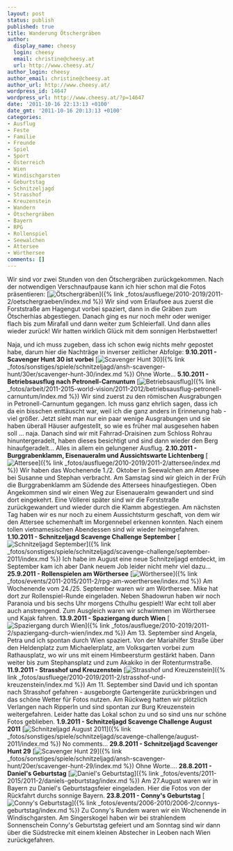 ```yaml
---
layout: post
status: publish
published: true
title: Wanderung Ötschergräben
author:
  display_name: cheesy
  login: cheesy
  email: christine@cheesy.at
  url: http://www.cheesy.at/
author_login: cheesy
author_email: christine@cheesy.at
author_url: http://www.cheesy.at/
wordpress_id: 14647
wordpress_url: http://www.cheesy.at/?p=14647
date: '2011-10-16 22:13:13 +0100'
date_gmt: '2011-10-16 20:13:13 +0100'
categories:
- Ausflug
- Feste
- Familie
- Freunde
- Spiel
- Sport
- Österreich
- Wien
- Windischgarsten
- Geburtstag
- Schnitzeljagd
- Strasshof
- Kreuzenstein
- Wandern
- Ötschergräben
- Bayern
- RPG
- Rollenspiel
- Seewalchen
- Attersee
- Wörthersee
comments: []
---
```

Wir sind vor zwei Stunden von den Ötschergräben zurückgekommen. Nach der notwendigen Verschnaufpause kann ich hier schon mal die Fotos präsentieren:
[![](http://www.cheesy.at/wp-content/uploads/thumbnail15.jpg "Ötschergräben")]({% link _fotos/ausfluege/2010-2019/2011-2/oetschergraeben/index.md %})
Wir sind vom Erlaufsee aus zuerst die Forststraße am Hagengut vorbei spaziert, dann in die Gräben zum Ötscherhias abgestiegen. Danach ging es nur noch mehr oder weniger flach bis zum Mirafall und dann weiter zum Schleierfall. Und dann alles wieder zurück! Wir hatten wirklich Glück mit dem sonnigen Herbstwetter!
<!--more-->
Naja, und ich muss zugeben, dass ich schon ewig nichts mehr gepostet habe, darum hier die Nachträge in inverser zeitlicher Abfolge:
**9.10.2011 - Scavenger Hunt 30 ist vorbei**
[![](http://www.cheesy.at/wp-content/uploads/thumbnail25.jpg "Scavenger Hunt 30")]({% link _fotos/sonstiges/spiele/schnitzeljagd/ansh-scavenger-hunt/30er/scavenger-hunt-30/index.md %})
Ohne Worte...
**5.10.2011 - Betriebsausflug nach Petronell-Carnuntum**
[![](http://www.cheesy.at/wp-content/uploads/thumbnail16.jpg "Betriebsausflug")]({% link _fotos/arbeit/2011-2015-world-vision/2011-2012/betriebsausflug-petronell-carnuntum/index.md %})
Wir sind zuerst zu den römischen Ausgrabungen in Petronell-Carnuntum gegangen. Ich muss ganz ehrlich sagen, dass ich da ein bisschen enttäuscht war, weil ich die ganz anders in Erinnerung hab - viel größer. Jetzt sieht man nur ein paar wenige Ausgrabungen und sie haben überall Häuser aufgestellt, so wie es früher mal ausgesehen haben soll ... naja. Danach sind wir mit Fahrrad-Draisinen zum Schloss Rohrau hinuntergeradelt, haben dieses besichtigt und sind dann wieder den Berg hinaufgeradelt... Alles in allem ein gelungener Ausflug.
**2.10.2011 - Burggrabenklamm, Eisenaueralm und Aussichtswarte Lichtenberg**
[![](http://www.cheesy.at/wp-content/uploads/thumbnail17.jpg "Attersee")]({% link _fotos/ausfluege/2010-2019/2011-2/attersee/index.md %})
Wir haben das Wochenende 1./2. Oktober in Seewalchen am Attersee bei Susanne und Stephan verbracht. Am Samstag sind wir gleich in der Früh die Burggrabenklamm am Südende des Attersees hinaufgestiegen. Oben Angekommen sind wir einen Weg zur Eisenaueralm gewandert und sind dort eingekehrt. Eine Völlerei später sind wir die Forststraße zurückgewandert und wieder durch die Klamm abgestiegen.
Am nächsten Tag haben wir es nur noch zu einem Aussichtsturm geschaft, von dem wir den Attersee schemenhaft im Morgennebel erkennen konnten. Nach einem tollen vietnamesischen Abendessen sind wir wieder heimgefahren.
**1.10.2011 - Schnitzeljagd Scavenge Challenge September**
[![](http://www.cheesy.at/wp-content/uploads/thumbnail18.jpg "Schnitzeljagd September")]({% link _fotos/sonstiges/spiele/schnitzeljagd/scavenge-challenge/september-2011/index.md %})
Ich habe im August eine neue Schnitzeljagd entdeckt, im September kam ich aber Dank neuem Job leider nicht mehr viel dazu...
**25.9.2011 - Rollenspielen am Wörthersee**
[![](http://www.cheesy.at/wp-content/uploads/thumbnail19.jpg "Wörthersee")]({% link _fotos/events/2011-2015/2011-2/rpg-am-woerthersee/index.md %})
Am Wochenende vom 24./25. September waren wir am Wörthersee. Mike hat dort zur Rollenspiel-Runde eingeladen. Neben Shadowrun haben wir noch Paranoia und bis sechs Uhr morgens Cthulhu gespielt! War echt toll aber auch anstrengend. Zum Ausgleich waren wir schwimmen im Wörthersee und Kajak fahren.
**13.9.2011 - Spaziergang durch Wien**
[![](http://www.cheesy.at/wp-content/uploads/thumbnail20.jpg "Spaziergang durch Wien")]({% link _fotos/ausfluege/2010-2019/2011-2/spaziergang-durch-wien/index.md %})
Am 13. September sind Angela, Petra und ich spontan durch Wien spaziert. Von der Mariahilfer Straße über den Heldenplatz zum Michaelerplatz, am Volksgarten vorbei zum Rathausplatz, wo wir uns mit einem Himbeersturm gestärkt haben. Dann weiter bis zum Stephansplatz und zum Akakiko in der Rotenturmstraße.
**11.9.2011 - Strasshof und Kreuzenstein**
[![](http://www.cheesy.at/wp-content/uploads/thumbnail21.jpg "Strasshof und Kreuzenstein")]({% link _fotos/ausfluege/2010-2019/2011-2/strasshof-und-kreuzenstein/index.md %})
Am 11. September sind David und ich spontan nach Strasshof gefahren - ausgeborgte Gartengeräte zurückbringen und das schöne Wetter für Fotos nutzen. Am Rückweg hatten wir plötzlich Verlangen nach Ripperln und sind spontan zur Burg Kreuzenstein weitergefahren. Leider hatte das Lokal schon zu und so sind uns nur schöne Fotos geblieben.
**1.9.2011 - Schnitzeljagd Scavenge Challenge August 2011**
[![](http://www.cheesy.at/wp-content/uploads/SC-August-2011_tn.jpg "Schnitzeljagd August 2011")]({% link _fotos/sonstiges/spiele/schnitzeljagd/scavenge-challenge/august-2011/index.md %})
No comments...
**29.8.2011 - Schnitzeljagd Scavenger Hunt 29**
[![](http://www.cheesy.at/wp-content/uploads/thumbnail22.jpg "Scavenger Hunt 29")]({% link _fotos/sonstiges/spiele/schnitzeljagd/ansh-scavenger-hunt/20er/scavenger-hunt-29/index.md %})
Ohne Worte....
**28.8.2011 - Daniel's Geburtstag**
[![](http://www.cheesy.at/wp-content/uploads/thumbnail23.jpg "Daniel's Geburtstag")]({% link _fotos/events/2011-2015/2011-2/daniels-geburtstag/index.md %})
Am 27.August waren wir in Bayern zu Daniel's Geburtstagsfeier eingeladen. Hier die Fotos von der Rückfahrt durchs sonnige Bayern.
**23.8.2011 - Conny's Geburtstag**
[![](http://www.cheesy.at/wp-content/uploads/thumbnail24.jpg "Conny's Geburtstag")]({% link _fotos/events/2006-2010/2006-2/connys-geburtstag/index.md %})
Zu Conny's Rundem waren wir ein Wochenende in Windischgarsten. Am Singerskogel haben wir bei strahlendem Sonnenschein Conny's Geburtstag gefeiert und am Sonntag sind wir dann über die Südstrecke mit einem kleinen Abstecher in Leoben nach Wien zurückgefahren.
<!--:-->
